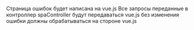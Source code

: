 Страница ошибок будет написана на vue.js
Все запросы переданные в контроллер spaController будут передаваться vue.js без изменения  
ошибки должны обрабатываться на стороне vue.js